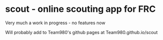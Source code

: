 # scout - online scouting app for FRC 

Very much a work in progress - no features now

Will probably add to Team980's github pages at Team980.github.io/scout


